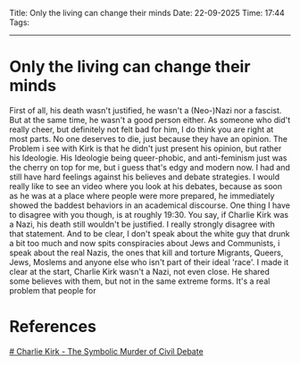 Title: Only the living can change their minds
Date: 22-09-2025
Time: 17:44
Tags: 

---
# Only the living can change their minds

First of all, his death wasn't justified, he wasn't a (Neo-)Nazi nor a fascist. But at the same time, he wasn't a good person either.
As someone who did't really cheer, but definitely not felt bad for him, I do think you are right at most parts. No one deserves to die, just because they have an opinion. 
The Problem i see with Kirk is that he didn't just present his opinion, but rather his Ideologie. His Ideologie being queer-phobic, and anti-feminism just was the cherry on top for me, but i guess that's edgy and modern now. I had and still have hard feelings against his believes and debate strategies. I would really like to see an video where you look at his debates, because as soon as he was at a place where people were more prepared, he immediately showed the baddest behaviors in an academical discourse. One thing I have to disagree with you though, is at roughly 19:30. You say, if Charlie Kirk was a Nazi, his death still wouldn't be justified. I really strongly disagree with that statement. And to be clear, I don't speak about the white guy that drunk a bit too much and now spits conspiracies about Jews and Communists, i speak about the real Nazis, the ones that kill and torture Migrants, Queers, Jews, Moslems and anyone else who isn't part of their ideal 'race'. I made it clear at the start, Charlie Kirk wasn't a Nazi, not even close. He shared some believes with them, but not in the same extreme forms. It's a real problem that people for

# References
[# Charlie Kirk - The Symbolic Murder of Civil Debate](https://www.youtube.com/watch?v=bMqnSs3DsWo)